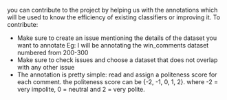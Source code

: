 you can contribute to the project by helping us with the annotations which will be used to know the efficiency of existing classifiers or improving it. To contribute:

- Make sure to create an issue mentioning the details of the dataset you want to annotate
    Eg: I will be annotating the win_comments dataset numbered from 200-300
- Make sure to check issues and choose a dataset that does not overlap with any other issue
- The annotation is pretty simple: read and assign a politeness score for each comment. the politeness score can be {-2, -1, 0, 1, 2}. where -2 = very impolite, 0 = neutral and 2 = very polite.